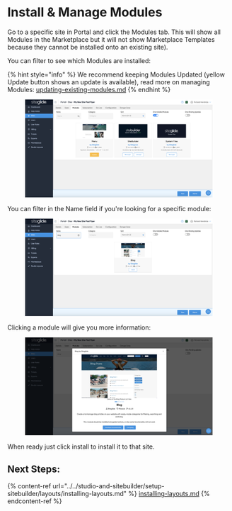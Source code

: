 # Install & Manage Modules

Go to a specific site in Portal and click the Modules tab. This will show all Modules in the Marketplace but it will not show Marketplace Templates because they cannot be installed onto an existing site).

You can filter to see which Modules are installed:

{% hint style="info" %}
We recommend keeping Modules Updated (yellow Update button shows an update is available), read more on managing Modules: [updating-existing-modules.md](../../developer-tools/building-for-marketplace/updating-existing-modules.md "mention")
{% endhint %}

<figure><img src="../../.gitbook/assets/Siteglide-Modules-Installed.png" alt=""><figcaption></figcaption></figure>

You can filter in the Name field if you're looking for a specific module:

<figure><img src="../../.gitbook/assets/Siteglide-Modules-Blog.png" alt=""><figcaption></figcaption></figure>

Clicking a module will give you more information:

<figure><img src="../../.gitbook/assets/Siteglide-Modules-Blog-Info.png" alt=""><figcaption></figcaption></figure>

When ready just click install to install it to that site.

## Next Steps:

{% content-ref url="../../studio-and-sitebuilder/setup-sitebuilder/layouts/installing-layouts.md" %}
[installing-layouts.md](../../studio-and-sitebuilder/setup-sitebuilder/layouts/installing-layouts.md)
{% endcontent-ref %}

